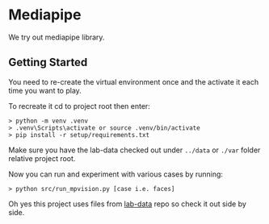 # Mediapipe

We try out mediapipe library. 

## Getting Started
You need to re-create the virtual environment once and the activate it each time you want to play.

To recreate it cd to project root then enter:
```
> python -m venv .venv
> .venv\Scripts\activate or source .venv/bin/activate
> pip install -r setup/requirements.txt
```

Make sure you have the lab-data checked out under `../data` or `./var` folder relative project root.

Now you can run and experiment with various cases by running:
```
> python src/run_mpvision.py [case i.e. faces]
``` 

Oh yes this project uses files from [lab-data](https://github.com/agov0001/lab-data) repo so check it out side by side.